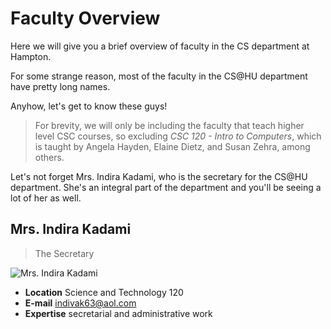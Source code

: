 # Faculty Overview

Here we will give you a brief overview of faculty in the CS department at Hampton.

For some strange reason, most of the faculty in the CS@HU department have pretty long names.

Anyhow, let's get to know these guys!

> For brevity, we will only be including the faculty that teach higher level CSC courses, so excluding *CSC 120 - Intro to Computers*, which is taught by Angela Hayden, Elaine Dietz, and Susan Zehra, among others.

Let's not forget Mrs. Indira Kadami, who is the secretary for the CS@HU department. She's an integral part of the department and you'll be seeing a lot of her as well.

## Mrs. Indira Kadami

> The Secretary

![Mrs. Indira Kadami](https://huacm.files.wordpress.com/2015/03/img_0351.jpg)

- **Location** Science and Technology 120
- **E-mail** indivak63@aol.com
- **Expertise** secretarial and administrative work
